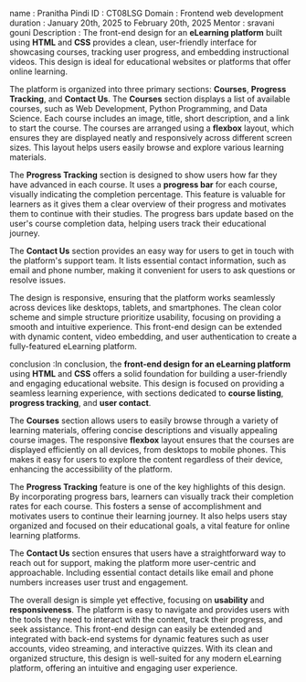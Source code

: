 name : Pranitha Pindi
ID : CT08LSG
Domain : Frontend web development
duration : January 20th, 2025 to February 20th, 2025
Mentor : sravani gouni
Description : The front-end design for an **eLearning platform** built using **HTML** and **CSS** provides a clean, user-friendly interface for showcasing courses, tracking user progress, and embedding instructional videos. This design is ideal for educational websites or platforms that offer online learning.

The platform is organized into three primary sections: **Courses**, **Progress Tracking**, and **Contact Us**. The **Courses** section displays a list of available courses, such as Web Development, Python Programming, and Data Science. Each course includes an image, title, short description, and a link to start the course. The courses are arranged using a **flexbox** layout, which ensures they are displayed neatly and responsively across different screen sizes. This layout helps users easily browse and explore various learning materials.

The **Progress Tracking** section is designed to show users how far they have advanced in each course. It uses a **progress bar** for each course, visually indicating the completion percentage. This feature is valuable for learners as it gives them a clear overview of their progress and motivates them to continue with their studies. The progress bars update based on the user's course completion data, helping users track their educational journey.

The **Contact Us** section provides an easy way for users to get in touch with the platform's support team. It lists essential contact information, such as email and phone number, making it convenient for users to ask questions or resolve issues.

The design is responsive, ensuring that the platform works seamlessly across devices like desktops, tablets, and smartphones. The clean color scheme and simple structure prioritize usability, focusing on providing a smooth and intuitive experience. This front-end design can be extended with dynamic content, video embedding, and user authentication to create a fully-featured eLearning platform.

conclusion :In conclusion, the **front-end design for an eLearning platform** using **HTML** and **CSS** offers a solid foundation for building a user-friendly and engaging educational website. This design is focused on providing a seamless learning experience, with sections dedicated to **course listing**, **progress tracking**, and **user contact**.

The **Courses** section allows users to easily browse through a variety of learning materials, offering concise descriptions and visually appealing course images. The responsive **flexbox** layout ensures that the courses are displayed efficiently on all devices, from desktops to mobile phones. This makes it easy for users to explore the content regardless of their device, enhancing the accessibility of the platform.

The **Progress Tracking** feature is one of the key highlights of this design. By incorporating progress bars, learners can visually track their completion rates for each course. This fosters a sense of accomplishment and motivates users to continue their learning journey. It also helps users stay organized and focused on their educational goals, a vital feature for online learning platforms.

The **Contact Us** section ensures that users have a straightforward way to reach out for support, making the platform more user-centric and approachable. Including essential contact details like email and phone numbers increases user trust and engagement.

The overall design is simple yet effective, focusing on **usability** and **responsiveness**. The platform is easy to navigate and provides users with the tools they need to interact with the content, track their progress, and seek assistance. This front-end design can easily be extended and integrated with back-end systems for dynamic features such as user accounts, video streaming, and interactive quizzes. With its clean and organized structure, this design is well-suited for any modern eLearning platform, offering an intuitive and engaging user experience.
